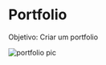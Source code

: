 # Portfolio

Objetivo: Criar um portfolio

![portfolio pic](https://user-images.githubusercontent.com/84131375/193734301-154146b1-85e2-4836-8d16-b920fbde0782.jpg)
